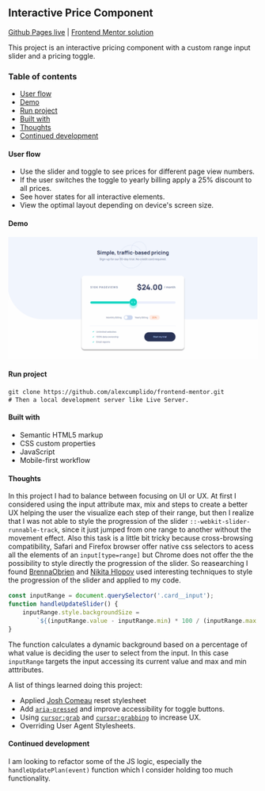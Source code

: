 ## Interactive Price Component
[Github Pages live](https://alexcumplido.github.io/frontend-mentor/interactive-pricing/) | [Frontend Mentor solution](https://www.frontendmentor.io/solutions/custom-input-range-with-plain-javascript-cIV6GtJfXw)

This project is an interactive pricing component with a custom range input slider and a pricing toggle.

### Table of contents
- [User flow](#user-flow)
- [Demo](#demo)
- [Run project](#run-project)
- [Built with](#built-with)
- [Thoughts](#thoughts)
- [Continued development](#continued-development)

#### User flow
- Use the slider and toggle to see prices for different page view numbers.
- If the user switches the toggle to yearly billing apply a 25% discount to all prices.
- See hover states for all interactive elements.
- View the optimal layout depending on device's screen size.

#### Demo
![Project demo](./images/interactivePrice.gif)

#### Run project
```
git clone https://github.com/alexcumplido/frontend-mentor.git
# Then a local development server like Live Server.
```

#### Built with
- Semantic HTML5 markup
- CSS custom properties
- JavaScript
- Mobile-first workflow

#### Thoughts
In this project I had to balance between focusing on UI or UX. At first I considered using the input attribute max, mix and steps to create a better UX helping the user the visualize each step of their range, but then I realize that I was not able to style the progression of the slider `::-webkit-slider-runnable-track`, since it just jumped from one range to another without the movement effect. Also this task is a little bit tricky because cross-browsing compatibility, Safari and Firefox browser offer native css selectors to acess all the elements of an `input[type=range]` but Chrome does not offer the the possibility to style directly the progression of the slider. So reasearching I found [BrennaObrien](https://brennaobrien.com/blog/2014/05/style-input-type-range-in-every-browser.html) and [Nikita Hlopov](https://nikitahl.com/style-range-input-css) used interesting techniques to style the progression of the slider and applied to my code.

```js
const inputRange = document.querySelector('.card__input');
function handleUpdateSlider() {
    inputRange.style.backgroundSize =
        `${(inputRange.value - inputRange.min) * 100 / (inputRange.max - inputRange.min)}% 100%`
}
```
The function calculates a dynamic background based on a percentage of what value is deciding the user to select from the input. In this case `inputRange` targets the input accessing its current value and max and min atttributes.

A list of things learned doing this project:
- Applied [Josh Comeau](https://www.joshwcomeau.com/css/custom-css-reset/) reset stylesheet
- Add [`aria-pressed`](https://developer.mozilla.org/en-US/docs/Web/Accessibility/ARIA/Attributes/aria-pressed) and improve accessibility for toggle buttons.
- Using [`cursor:grab`](https://developer.mozilla.org/en-US/docs/Web/CSS/cursor) and [`cursor:grabbing`](https://developer.mozilla.org/en-US/docs/Web/CSS/cursor) to increase UX.
- Overriding User Agent Stylesheets.

#### Continued development
I am looking to refactor some of the JS logic, especially the `handleUpdatePlan(event)` function which I consider holding too much functionality.